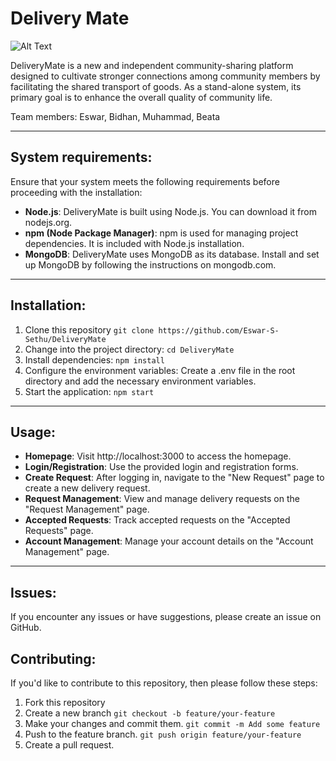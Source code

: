 # Delivery Mate

![Alt Text](https://ibb.co/qWq8WFz)


DeliveryMate is a new and independent community-sharing platform designed to 
cultivate stronger connections among community members by facilitating the 
shared transport of goods. As a stand-alone system, its primary goal is to enhance 
the overall quality of community life.

Team members: Eswar, Bidhan, Muhammad, Beata

---

## System requirements:

Ensure that your system meets the following requirements before proceeding with the installation:
- **Node.js**: DeliveryMate is built using Node.js. You can download it from nodejs.org.
- **npm (Node Package Manager)**: npm is used for managing project dependencies. It is included with Node.js installation.
- **MongoDB**: DeliveryMate uses MongoDB as its database. Install and set up MongoDB by following the instructions on mongodb.com.

---

## Installation:

1. Clone this repository
   `git clone https://github.com/Eswar-S-Sethu/DeliveryMate`
2. Change into the project directory:
   `cd DeliveryMate`
3. Install dependencies:
   `npm install`
4. Configure the environment variables:
   Create a .env file in the root directory and add the necessary environment variables.
5. Start the application:
   `npm start`

---

## Usage:
- **Homepage**: Visit http://localhost:3000 to access the homepage.
- **Login/Registration**: Use the provided login and registration forms.
- **Create Request**: After logging in, navigate to the "New Request" page to create a new delivery request.
- **Request Management**: View and manage delivery requests on the "Request Management" page.
- **Accepted Requests**: Track accepted requests on the "Accepted Requests" page.
- **Account Management**: Manage your account details on the "Account Management" page.

---
## Issues:
If you encounter any issues or have suggestions, please create an issue on GitHub.

## Contributing:
If you'd like to contribute to this repository, then please follow these steps:

1. Fork this repository
2. Create a new branch
   `git checkout -b feature/your-feature`
3. Make your changes and commit them.
   `git commit -m Add some feature`
4. Push to the feature branch.
   `git push origin feature/your-feature`
5. Create a pull request.

